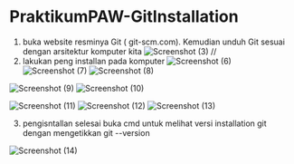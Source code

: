# PraktikumPAW-GitInstallation
1. buka website resminya Git ( git-scm.com). Kemudian unduh Git sesuai dengan arsitektur komputer kita
![Screenshot (3)](https://user-images.githubusercontent.com/101171434/208365761-f684bd0f-3d95-4e81-a7be-13e906b2f843.png)
//
2. lakukan peng installan pada komputer
![Screenshot (6)](https://user-images.githubusercontent.com/101171434/208366993-47f59e82-14b4-4d5b-a1d5-0ae120262dc7.png)
![Screenshot (7)](https://user-images.githubusercontent.com/101171434/208367008-2cde8b9a-20af-4fd2-bf09-1c7561b1a56f.png)
![Screenshot (8)](https://user-images.githubusercontent.com/101171434/208367052-f9eccc0e-6f34-4840-ab33-de2bbba0ffbc.png)

 ![Screenshot (9)](https://user-images.githubusercontent.com/101171434/208367075-a8c21439-bc9c-4d3d-8b00-dd1dffa173af.png)
![Screenshot (10)](https://user-images.githubusercontent.com/101171434/208367089-66d3f164-3df2-4e04-9775-84eb26847055.png)

![Screenshot (11)](https://user-images.githubusercontent.com/101171434/208367106-77ae3282-689d-4fae-afb6-46ccaab722b5.png)
![Screenshot (12)](https://user-images.githubusercontent.com/101171434/208367127-1f756df3-7c0b-483c-aa65-22dbcb23ca04.png)
![Screenshot (13)](https://user-images.githubusercontent.com/101171434/208367206-23d2a397-a3cd-4082-ab32-94bcc921c6be.png)

3. pengisntallan selesai buka cmd untuk melihat versi installation git
 dengan mengetikkan git --version
 
 ![Screenshot (14)](https://user-images.githubusercontent.com/101171434/208367416-8118476f-8196-479b-8e9b-df2af2fd48ca.png)
